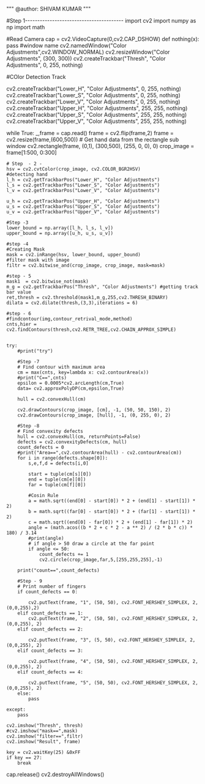 """
@author: SHIVAM KUMAR
"""





#Step 1----------------------------------------
import cv2
import numpy as np 
import math

#Read Camera
cap = cv2.VideoCapture(0,cv2.CAP_DSHOW)
def nothing(x):
    pass
#window name
cv2.namedWindow("Color Adjustments",cv2.WINDOW_NORMAL)
cv2.resizeWindow("Color Adjustments", (300, 300)) 
cv2.createTrackbar("Thresh", "Color Adjustments", 0, 255, nothing)

#COlor Detection Track

cv2.createTrackbar("Lower_H", "Color Adjustments", 0, 255, nothing)
cv2.createTrackbar("Lower_S", "Color Adjustments", 0, 255, nothing)
cv2.createTrackbar("Lower_V", "Color Adjustments", 0, 255, nothing)
cv2.createTrackbar("Upper_H", "Color Adjustments", 255, 255, nothing)
cv2.createTrackbar("Upper_S", "Color Adjustments", 255, 255, nothing)
cv2.createTrackbar("Upper_V", "Color Adjustments", 255, 255, nothing)


while True:
    _,frame = cap.read()
    frame = cv2.flip(frame,2)
    frame = cv2.resize(frame,(600,500))
    # Get hand data from the rectangle sub window
    cv2.rectangle(frame, (0,1), (300,500), (255, 0, 0), 0)
    crop_image = frame[1:500, 0:300]
    
    # Step  - 2 - 
    hsv = cv2.cvtColor(crop_image, cv2.COLOR_BGR2HSV)
    #detecting hand
    l_h = cv2.getTrackbarPos("Lower_H", "Color Adjustments")
    l_s = cv2.getTrackbarPos("Lower_S", "Color Adjustments")
    l_v = cv2.getTrackbarPos("Lower_V", "Color Adjustments")

    u_h = cv2.getTrackbarPos("Upper_H", "Color Adjustments")
    u_s = cv2.getTrackbarPos("Upper_S", "Color Adjustments")
    u_v = cv2.getTrackbarPos("Upper_V", "Color Adjustments")
    
    #Step -3
    lower_bound = np.array([l_h, l_s, l_v])
    upper_bound = np.array([u_h, u_s, u_v])
    
    #step -4
    #Creating Mask
    mask = cv2.inRange(hsv, lower_bound, upper_bound)
    #filter mask with image
    filtr = cv2.bitwise_and(crop_image, crop_image, mask=mask)
    
    #step - 5 
    mask1  = cv2.bitwise_not(mask)
    m_g = cv2.getTrackbarPos("Thresh", "Color Adjustments") #getting track bar value
    ret,thresh = cv2.threshold(mask1,m_g,255,cv2.THRESH_BINARY)
    dilata = cv2.dilate(thresh,(3,3),iterations = 6)
    
    #step - 6 
    #findcontour(img,contour_retrival_mode,method)
    cnts,hier = cv2.findContours(thresh,cv2.RETR_TREE,cv2.CHAIN_APPROX_SIMPLE)
    
    
    try:
        #print("try")
        
        #Step -7
        # Find contour with maximum area
        cm = max(cnts, key=lambda x: cv2.contourArea(x))
        #print("C==",cnts)
        epsilon = 0.0005*cv2.arcLength(cm,True)
        data= cv2.approxPolyDP(cm,epsilon,True)
        
        hull = cv2.convexHull(cm)
        
        cv2.drawContours(crop_image, [cm], -1, (50, 50, 150), 2)
        cv2.drawContours(crop_image, [hull], -1, (0, 255, 0), 2)
        
        #Step -8
        # Find convexity defects
        hull = cv2.convexHull(cm, returnPoints=False)
        defects = cv2.convexityDefects(cm, hull)
        count_defects = 0
        #print("Area==",cv2.contourArea(hull) - cv2.contourArea(cm))
        for i in range(defects.shape[0]):
            s,e,f,d = defects[i,0]
           
            start = tuple(cm[s][0])
            end = tuple(cm[e][0])
            far = tuple(cm[f][0])
            
            #Cosin Rule
            a = math.sqrt((end[0] - start[0]) * 2 + (end[1] - start[1]) * 2)
            b = math.sqrt((far[0] - start[0]) * 2 + (far[1] - start[1]) * 2)
            c = math.sqrt((end[0] - far[0]) * 2 + (end[1] - far[1]) * 2)
            angle = (math.acos((b * 2 + c * 2 - a ** 2) / (2 * b * c)) * 180) / 3.14
            #print(angle)
            # if angle > 50 draw a circle at the far point
            if angle <= 50:
                count_defects += 1
                cv2.circle(crop_image,far,5,[255,255,255],-1)
        
        print("count==",count_defects)
        
        #Step - 9
        # Print number of fingers
        if count_defects == 0:
            
            cv2.putText(frame, "1", (50, 50), cv2.FONT_HERSHEY_SIMPLEX, 2,(0,0,255),2)
        elif count_defects == 1:
            cv2.putText(frame, "2", (50, 50), cv2.FONT_HERSHEY_SIMPLEX, 2,(0,0,255), 2)
        elif count_defects == 2:
            
            cv2.putText(frame, "3", (5, 50), cv2.FONT_HERSHEY_SIMPLEX, 2,(0,0,255), 2)
        elif count_defects == 3:
            
            cv2.putText(frame, "4", (50, 50), cv2.FONT_HERSHEY_SIMPLEX, 2,(0,0,255), 2)
        elif count_defects == 4:
            
            cv2.putText(frame, "5", (50, 50), cv2.FONT_HERSHEY_SIMPLEX, 2,(0,0,255), 2)
        else:
            pass
           
    except:
        pass
        
    cv2.imshow("Thresh", thresh)
    #cv2.imshow("mask==",mask)
    cv2.imshow("filter==",filtr)
    cv2.imshow("Result", frame)

    key = cv2.waitKey(25) &0xFF
    if key == 27:
        break
cap.release()
cv2.destroyAllWindows()
